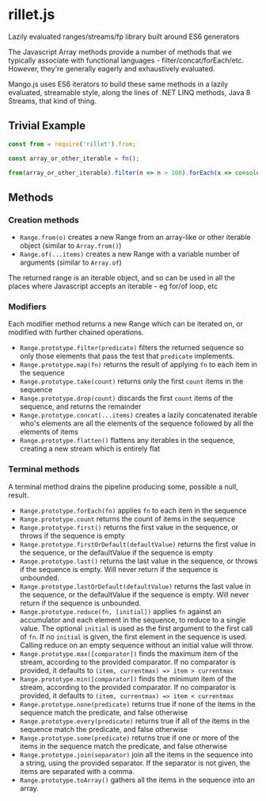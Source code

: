# rillet.js
Lazily evaluated ranges/streams/fp library built around ES6 generators

The Javascript Array methods provide a number of methods that we typically associate with functional languages - filter/concat/forEach/etc.  However, they're generally eagerly and exhaustively evaluated.

Mango.js uses ES6 iterators to build these same methods in a lazily evaluated, streamable style, along the lines of .NET LINQ methods, Java 8 Streams, that kind of thing.


## Trivial Example

```javascript
const from = require('rillet').from;

const array_or_other_iterable = fn();

from(array_or_other_iterable).filter(n => n > 100).forEach(x => console.log(x));
```

## Methods
### Creation methods
* `Range.from(o)` creates a new Range from an array-like or other iterable object (similar to `Array.from()`)
* `Range.of(...items)` creates a new Range with a variable number of arguments (similar to `Array.of`)

The returned range is an iterable object, and so can be used in all the places where Javascript accepts an iterable - eg for/of loop, etc

### Modifiers
Each modifier method returns a new Range which can be iterated on, or modified with further chained operations.

* `Range.prototype.filter(predicate)` filters the returned sequence so only those elements that pass the test that `predicate` implements.
* `Range.prototype.map(fn)` returns the result of applying `fn` to each item in the sequence
* `Range.prototype.take(count)` returns only the first `count` items in the sequence
* `Range.prototype.drop(count)` discards the first `count` items of the sequence, and returns the remainder
* `Range.prototype.concat(...items)` creates a lazily concatenated iterable who's elements are all the elements of the sequence followed by all the elements of items
* `Range.prototype.flatten()` flattens any iterables in the sequence, creating a new stream which is entirely flat


### Terminal methods
A terminal method drains the pipeline producing some, possible a null, result.

* `Range.prototype.forEach(fn)` applies `fn` to each item in the sequence
* `Range.prototype.count` returns the count of items in the sequence
* `Range.prototype.first()` returns the first value in the sequence, or throws if the sequence is empty
* `Range.prototype.firstOrDefault(defaultValue)` returns the first value in the sequence, or the defaultValue if the sequence is empty
* `Range.prototype.last()` returns the last value in the sequence, or throws if the sequence is empty.  Will never return if the sequence is unbounded.
* `Range.prototype.lastOrDefault(defaultValue)` returns the last value in the sequence, or the defaultValue if the sequence is empty.  Will never return if the sequence is unbounded.
* `Range.prototype.reduce(fn, [initial])` applies `fn` against an accumulator and each element in the sequence, to reduce to a single value. The optional `initial` is used as the first argument to the first call of `fn`. If no `initial` is given, the first element in the sequence is used. Calling reduce on an empty sequence without an initial value will throw.
* `Range.prototype.max([comparator])` finds the maximum item of the stream, according to the provided comparator.  If no comparator is provided, it defaults to `(item, currentmax) => item > currentmax`
* `Range.prototype.min([comparator])` finds the minimum item of the stream, according to the provided comparator.  If no comparator is provided, it defaults to `(item, currentmax) => item < currentmax`
* `Range.prototype.none(predicate)` returns true if none of the items in the sequence match the predicate, and false otherwise
* `Range.prototype.every(predicate)` returns true if all of the items in the sequence match the predicate, and false otherwise
* `Range.prototype.some(predicate)` returns true if one or more of the items in the sequence match the predicate, and false otherwise
* `Range.prototype.join(separator)` join all the items in the sequence into a string, using the provided separator.  If the separator is not given, the items are separated with a comma.
* `Range.prototype.toArray()` gathers all the items in the sequence into an array.
